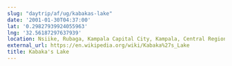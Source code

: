 ```yaml
---
slug: "daytrip/af/ug/kabakas-lake"
date: '2001-01-30T04:37:00'
lat: '0.29827939924055963'
lng: '32.56187297637939'
location: Nsiike, Rubaga, Kampala Capital City, Kampala, Central Region, Uganda
external_url: https://en.wikipedia.org/wiki/Kabaka%27s_Lake
title: Kabaka's Lake
---
```



